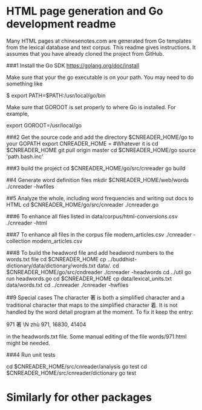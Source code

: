 # HTML page generation and Go development readme
Many HTML pages at chinesenotes.com are generated from Go templates from the
lexical database and text corpus. This readme gives instructions. It assumes
that you have already cloned the project from GitHub.

###1 Install the Go SDK
https://golang.org/doc/install

Make sure that your the go executable is on your path. You may need to do 
something like 

$ export PATH=$PATH:/usr/local/go/bin

Make sure that GOROOT is set properly to where Go is installed. For example,

export GOROOT=/usr/local/go

###2 Get the source code and add the directory $CNREADER_HOME/go to your GOPATH
export CNREADER_HOME = #Whatever it is
cd $CNREADER_HOME
git pull origin master
cd $CNREADER_HOME/go
source 'path.bash.inc'

###3 build the project
cd $CNREADER_HOME/go/src/cnreader
go build

##4 Generate word definition files
mkdir $CNREADER_HOME/web/words
./cnreader -hwfiles

##5 Analyze the whole, including word frequencies and writing out docs to HTML
cd $CNREADER_HOME/go/src/cnreader
./cnreader.go

###6 To enhance all files listed in data/corpus/html-conversions.csv
./cnreader -html

###7 To enhance all files in the corpus file modern_articles.csv
./cnreader -collection modern_articles.csv

###8 To build the headword file and add headword numbers to the words.txt file
cd $CNREADER_HOME
cp ../buddhist-dictionary/data/dictionary/words.txt data/.
cd $CNREADER_HOME/go/src/cndreader
./cnreader -headwords
cd ../util
go run headwords.go
cd $CNREADER_HOME
cp data/lexical_units.txt data/words.txt
cd ../cnreader
./cnreader -hwfiles

##9 Special cases
The character 著 is both a simplified character and a traditional character that
maps to the simplified character 着. It is not handled by the word detail
program at the moment. To fix it keep the entry:

971	著	\N	zhù	971, 16830, 41404

in the headwords.txt file. Some manual editing of the file words/971.html might
be needed.

###4 Run unit tests

cd $CNREADER_HOME/src/cnreader/analysis
go test
cd $CNREADER_HOME/src/cnreader/dictionary
go test
# Similarly for other packages
